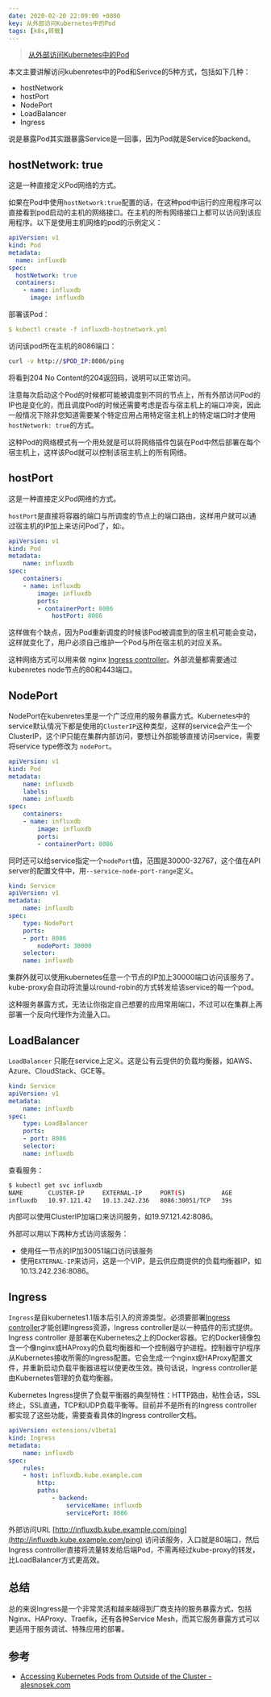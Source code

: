 ```yaml
---
date: 2020-02-20 22:09:00 +0800
key: 从外部访问Kubernetes中的Pod
tags: [k8s,转载]
---
```


> [从外部访问Kubernetes中的Pod](https://jimmysong.io/blog/accessing-kubernetes-pods-from-outside-of-the-cluster/)


本文主要讲解访问kubenretes中的Pod和Serivce的5种方式，包括如下几种：

* hostNetwork
* hostPort
* NodePort
* LoadBalancer
* Ingress

说是暴露Pod其实跟暴露Service是一回事，因为Pod就是Service的backend。

hostNetwork: true
-----------------

这是一种直接定义Pod网络的方式。

如果在Pod中使用`hostNetwork:true`配置的话，在这种pod中运行的应用程序可以直接看到pod启动的主机的网络接口。在主机的所有网络接口上都可以访问到该应用程序。以下是使用主机网络的pod的示例定义：

```yml
apiVersion: v1
kind: Pod
metadata:
  name: influxdb
spec:
  hostNetwork: true
  containers:
    - name: influxdb
      image: influxdb
```

部署该Pod：

```yml
$ kubectl create -f influxdb-hostnetwork.yml
```

访问该pod所在主机的8086端口：

```bash
curl -v http://$POD_IP:8086/ping
```
    

将看到204 No Content的204返回码，说明可以正常访问。

注意每次启动这个Pod的时候都可能被调度到不同的节点上，所有外部访问Pod的IP也是变化的，而且调度Pod的时候还需要考虑是否与宿主机上的端口冲突，因此一般情况下除非您知道需要某个特定应用占用特定宿主机上的特定端口时才使用`hostNetwork: true`的方式。

这种Pod的网络模式有一个用处就是可以将网络插件包装在Pod中然后部署在每个宿主机上，这样该Pod就可以控制该宿主机上的所有网络。

hostPort
--------

这是一种直接定义Pod网络的方式。

`hostPort`是直接将容器的端口与所调度的节点上的端口路由，这样用户就可以通过宿主机的IP加上来访问Pod了，如:。

```yml
apiVersion: v1
kind: Pod
metadata:
    name: influxdb
spec:
    containers:
    - name: influxdb
        image: influxdb
        ports:
        - containerPort: 8086
            hostPort: 8086
```

这样做有个缺点，因为Pod重新调度的时候该Pod被调度到的宿主机可能会变动，这样就变化了，用户必须自己维护一个Pod与所在宿主机的对应关系。

这种网络方式可以用来做 nginx [Ingress controller](https://github.com/kubernetes/ingress/tree/master/controllers/nginx)。外部流量都需要通过kubenretes node节点的80和443端口。

NodePort
--------

NodePort在kubenretes里是一个广泛应用的服务暴露方式。Kubernetes中的service默认情况下都是使用的`ClusterIP`这种类型，这样的service会产生一个ClusterIP，这个IP只能在集群内部访问，要想让外部能够直接访问service，需要将service type修改为 `nodePort`。

```yml
apiVersion: v1
kind: Pod
metadata:
    name: influxdb
    labels:
    name: influxdb
spec:
    containers:
    - name: influxdb
        image: influxdb
        ports:
        - containerPort: 8086
```

同时还可以给service指定一个`nodePort`值，范围是30000-32767，这个值在API server的配置文件中，用`--service-node-port-range`定义。

```yml
kind: Service
apiVersion: v1
metadata:
    name: influxdb
spec:
    type: NodePort
    ports:
    - port: 8086
        nodePort: 30000
    selector:
    name: influxdb
```

集群外就可以使用kubernetes任意一个节点的IP加上30000端口访问该服务了。kube-proxy会自动将流量以round-robin的方式转发给该service的每一个pod。

这种服务暴露方式，无法让你指定自己想要的应用常用端口，不过可以在集群上再部署一个反向代理作为流量入口。

LoadBalancer
------------

`LoadBalancer` 只能在service上定义。这是公有云提供的负载均衡器，如AWS、Azure、CloudStack、GCE等。

```yml
kind: Service
apiVersion: v1
metadata:
    name: influxdb
spec:
    type: LoadBalancer
    ports:
    - port: 8086
    selector:
    name: influxdb
```

查看服务：

```bash
$ kubectl get svc influxdb
NAME       CLUSTER-IP     EXTERNAL-IP     PORT(S)          AGE
influxdb   10.97.121.42   10.13.242.236   8086:30051/TCP   39s
```

内部可以使用ClusterIP加端口来访问服务，如19.97.121.42:8086。

外部可以用以下两种方式访问该服务：

*   使用任一节点的IP加30051端口访问该服务
*   使用`EXTERNAL-IP`来访问，这是一个VIP，是云供应商提供的负载均衡器IP，如10.13.242.236:8086。

Ingress
-------

`Ingress`是自kubernetes1.1版本后引入的资源类型。必须要部署[Ingress controller](https://github.com/kubernetes/ingress/tree/master/controllers/nginx)才能创建Ingress资源，Ingress controller是以一种插件的形式提供。Ingress controller 是部署在Kubernetes之上的Docker容器。它的Docker镜像包含一个像nginx或HAProxy的负载均衡器和一个控制器守护进程。控制器守护程序从Kubernetes接收所需的Ingress配置。它会生成一个nginx或HAProxy配置文件，并重新启动负载平衡器进程以使更改生效。换句话说，Ingress controller是由Kubernetes管理的负载均衡器。

Kubernetes Ingress提供了负载平衡器的典型特性：HTTP路由，粘性会话，SSL终止，SSL直通，TCP和UDP负载平衡等。目前并不是所有的Ingress controller都实现了这些功能，需要查看具体的Ingress controller文档。

```yml
apiVersion: extensions/v1beta1
kind: Ingress
metadata:
    name: influxdb
spec:
    rules:
    - host: influxdb.kube.example.com
        http:
        paths:
            - backend:
                serviceName: influxdb
                servicePort: 8086
```

外部访问URL [http://influxdb.kube.example.com/ping](http://influxdb.kube.example.com/ping) 访问该服务，入口就是80端口，然后Ingress controller直接将流量转发给后端Pod，不需再经过kube-proxy的转发，比LoadBalancer方式更高效。

总结
--

总的来说Ingress是一个非常灵活和越来越得到厂商支持的服务暴露方式，包括Nginx、HAProxy、Traefik，还有各种Service Mesh，而其它服务暴露方式可以更适用于服务调试、特殊应用的部署。

参考
--

* [Accessing Kubernetes Pods from Outside of the Cluster - alesnosek.com](http://alesnosek.com/blog/2017/02/14/accessing-kubernetes-pods-from-outside-of-the-cluster/)

